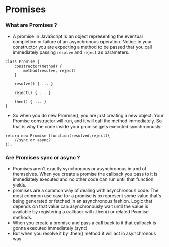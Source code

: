 # Promises

### What are Promises ? 
- A promise in JavaScript is an object representing the eventual completion or failure of an asynchronous operation. Notice in your constructor you are expecting a method to be passed that you call immediately passing `resolve` and `reject` as parameters.
```
class Promise {
    constructor(method) {
        method(resolve, reject)
    }

    resolve() { ... }

    reject() { ... }

    then() { ... }
}

```
- So when you do new Promise(), you are just creating a new object. Your Promise constructor will run, and it will call the method immediately. So that is why the code inside your promise gets executed synchronously. 
```
return new Promise (function(resolved,reject){
    //sync or async? 
});

```


### Are Promises sync or async ? 
- Promises aren't exactly synchronous or asynchronous in and of themselves. When you create a promise the callback you pass to it is immediately executed and no other code can run until that function yields. 
- promises are a common way of dealing with asynchronous code. The most common use case for a promise is to represent some value that's being generated or fetched in an asynchronous fashion. Logic that depends on that value can asynchronously wait until the value is available by registering a callback with .then() or related Promise methods.
- When you create a promise and pass a call back to it that callback is gonna executed immediately (sync)
- But when you resolve it by .then() method it will act in asynchronous way 
